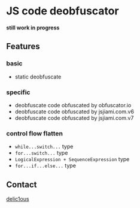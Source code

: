 # JS code deobfuscator

**still work in progress**

## Features

### basic

- static deobfuscate

### specific

- deobfuscate code obfuscated by obfuscator.io
- deobfuscate code obfuscated by jsjiami.com.v6
- deobfuscate code obfuscated by jsjiami.com.v7

### control flow flatten

- `while...switch...` type
- `for...switch...` type
- `LogicalExpression + SequenceExpression` type
- `for...if...else...` type

## Contact

[delic1ous](https://space.bilibili.com/692064472)
